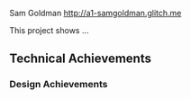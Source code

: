 Sam Goldman
http://a1-samgoldman.glitch.me

This project shows ...

## Technical Achievements


### Design Achievements


